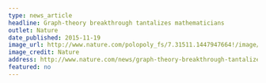 ```yaml
---
type: news_article
headline: Graph-theory breakthrough tantalizes mathematicians
outlet: Nature
date_published: 2015-11-19
image_url: http://www.nature.com/polopoly_fs/7.31511.1447947664!/image/nature-graph-isomorphism.png_gen/derivatives/landscape_630/nature-graph-isomorphism.png
image_credit: Nature
address: http://www.nature.com/news/graph-theory-breakthrough-tantalizes-mathematicians-1.18801
featured: no
---
```

